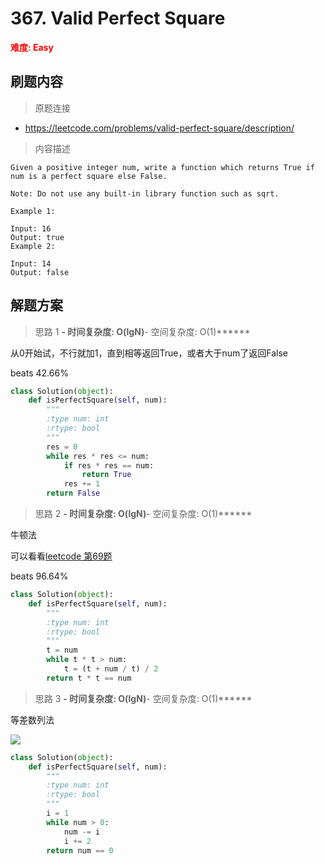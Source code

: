 # 367. Valid Perfect Square

**<font color=red>难度: Easy</font>**

## 刷题内容

> 原题连接

* https://leetcode.com/problems/valid-perfect-square/description/

> 内容描述

```
Given a positive integer num, write a function which returns True if num is a perfect square else False.

Note: Do not use any built-in library function such as sqrt.

Example 1:

Input: 16
Output: true
Example 2:

Input: 14
Output: false
```

## 解题方案

> 思路 1
******- 时间复杂度: O(lgN)******- 空间复杂度: O(1)******

从0开始试，不行就加1，直到相等返回True，或者大于num了返回False

beats 42.66%

```python
class Solution(object):
    def isPerfectSquare(self, num):
        """
        :type num: int
        :rtype: bool
        """
        res = 0
        while res * res <= num:
            if res * res == num:
                return True
            res += 1
        return False              
```


> 思路 2
******- 时间复杂度: O(lgN)******- 空间复杂度: O(1)******

牛顿法

可以看看[leetcode 第69题](https://github.com/apachecn/awesome-algorithm/blob/master/docs/Leetcode_Solutions/Python/069._sqrt(x).md)


beats 96.64%

```python
class Solution(object):
    def isPerfectSquare(self, num):
        """
        :type num: int
        :rtype: bool
        """
        t = num
        while t * t > num:
            t = (t + num / t) / 2
        return t * t == num
```


> 思路 3
******- 时间复杂度: O(lgN)******- 空间复杂度: O(1)******

等差数列法

![](https://github.com/apachecn/awesome-algorithm/blob/master/images/367/WechatIMG505.jpeg)


```python
class Solution(object):
    def isPerfectSquare(self, num):
        """
        :type num: int
        :rtype: bool
        """
        i = 1
        while num > 0:
            num -= i
            i += 2
        return num == 0
```
